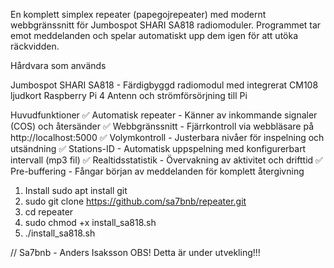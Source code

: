 En komplett simplex repeater (papegojrepeater) med modernt webbgränssnitt för Jumbospot SHARI SA818 radiomoduler. 
Programmet tar emot meddelanden och spelar automatiskt upp dem igen för att utöka räckvidden.

Hårdvara som används

Jumbospot SHARI SA818 - Färdigbyggd radiomodul med integrerat CM108 ljudkort
Raspberry Pi 4
Antenn och strömförsörjning till Pi

Huvudfunktioner
✅ Automatisk repeater - Känner av inkommande signaler (COS) och återsänder
✅ Webbgränssnitt - Fjärrkontroll via webbläsare på http://localhost:5000
✅ Volymkontroll - Justerbara nivåer för inspelning och utsändning
✅ Stations-ID - Automatisk uppspelning med konfigurerbart intervall (mp3 fil)
✅ Realtidsstatistik - Övervakning av aktivitet och drifttid
✅ Pre-buffering - Fångar början av meddelanden för komplett återgivning

1. Install sudo apt install git
2. sudo git clone https://github.com/sa7bnb/repeater.git
3. cd repeater
4. sudo chmod +x install_sa818.sh
5. ./install_sa818.sh

// Sa7bnb - Anders Isaksson
OBS! Detta är under utvekling!!!
